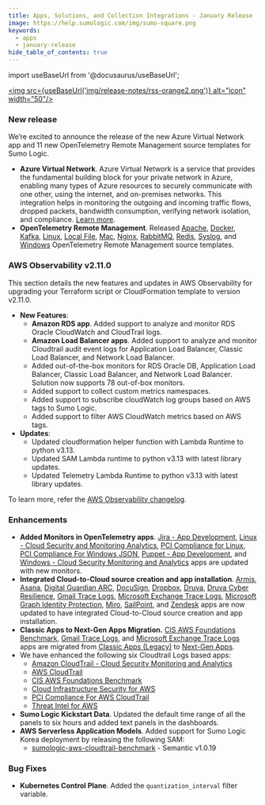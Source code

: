 ```yaml
---
title: Apps, Solutions, and Collection Integrations - January Release 
image: https://help.sumologic.com/img/sumo-square.png
keywords:
  - apps
  - january-release
hide_table_of_contents: true    
---
```


import useBaseUrl from '@docusaurus/useBaseUrl';

<a href="https://help.sumologic.com/release-notes-service/rss.xml"><img src={useBaseUrl('img/release-notes/rss-orange2.png')} alt="icon" width="50"/></a>

### New release

We’re excited to announce the release of the new Azure Virtual Network app and 11 new OpenTelemetry Remote Management source templates for Sumo Logic.

- **Azure Virtual Network**. Azure Virtual Network is a service that provides the fundamental building block for your private network in Azure, enabling many types of Azure resources to securely communicate with one other, using the internet, and on-premises networks. This integration helps in monitoring the outgoing and incoming traffic flows, dropped packets, bandwidth consumption, verifying network isolation, and compliance. [Learn more](/docs/integrations/microsoft-azure/azure-virtual-network/).
- **OpenTelemetry Remote Management**. Released [Apache](/docs/send-data/opentelemetry-collector/remote-management/source-templates/apache/), [Docker](/docs/send-data/opentelemetry-collector/remote-management/source-templates/docker/), [Kafka](/docs/send-data/opentelemetry-collector/remote-management/source-templates/kafka/), [Linux](/docs/send-data/opentelemetry-collector/remote-management/source-templates/linux/), [Local File](/docs/send-data/opentelemetry-collector/remote-management/source-templates/localfile/), [Mac](/docs/send-data/opentelemetry-collector/remote-management/source-templates/mac/), [Nginx](/docs/send-data/opentelemetry-collector/remote-management/source-templates/nginx/), [RabbitMQ](/docs/send-data/opentelemetry-collector/remote-management/source-templates/rabbitmq/), [Redis](/docs/send-data/opentelemetry-collector/remote-management/source-templates/redis/), [Syslog](/docs/send-data/opentelemetry-collector/remote-management/source-templates/syslog/), and [Windows](/docs/send-data/opentelemetry-collector/remote-management/source-templates/windows/) OpenTelemetry Remote Management source templates.

### AWS Observability v2.11.0

This section details the new features and updates in AWS Observability for upgrading your Terraform script or CloudFormation template to version v2.11.0.

- **New Features**:
    - **Amazon RDS app**. Added support to analyze and monitor RDS Oracle CloudWatch and CloudTrail logs.
    - **Amazon Load Balancer apps**. Added support to analyze and monitor Cloudtrail audit event logs for Application Load Balancer, Classic Load Balancer, and Network Load Balancer.
    - Added out-of-the-box monitors for RDS Oracle DB, Application Load Balancer, Classic Load Balancer, and Network Load Balancer. Solution now supports 78 out-of-box monitors.
    - Added support to collect custom metrics namespaces.
    - Added support to subscribe cloudWatch log groups based on AWS tags to Sumo Logic.
    - Added support to filter AWS CloudWatch metrics based on AWS tags.
- **Updates**:
    - Updated cloudformation helper function with Lambda Runtime to python v3.13.
    - Updated SAM Lambda runtime to python v3.13 with latest library updates.
    - Updated Telemetry Lambda Runtime to python v3.13 with latest library updates.

To learn more, refer the [AWS Observability changelog](/docs/observability/aws/deploy-use-aws-observability/changelog/#v2110-24-jan-2025).

### Enhancements

- **Added Monitors in OpenTelemetry apps**. [Jira - App Development](/docs/integrations/app-development/opentelemetry/jira-opentelemetry/#jira-alerts), [Linux - Cloud Security and Monitoring Analytics](/docs/integrations/cloud-security-monitoring-analytics/opentelemetry/linux-opentelemetry/#linux---cloud-security-monitoring-and-analytics-alerts), [PCI Compliance for Linux](/docs/integrations/pci-compliance/opentelemetry/linux-opentelemetry/#pci-compliance-for-linux-alerts), [PCI Compliance For Windows JSON](/docs/integrations/pci-compliance/opentelemetry/windows-json-opentelemetry/#pci-compliance-for-windows-json-alerts), [Puppet - App Development](/docs/integrations/app-development/opentelemetry/puppet-opentelemetry/#puppet-alerts), and [Windows - Cloud Security Monitoring and Analytics](/docs/integrations/cloud-security-monitoring-analytics/opentelemetry/windows-opentelemetry/#windows---cloud-security-monitoring-and-analytics-alerts) apps are updated with new monitors.
- **Integrated Cloud-to-Cloud source creation and app installation**. [Armis](/docs/integrations/saas-cloud/armis/#collection-configuration-and-app-installation), [Asana](/docs/integrations/saas-cloud/asana/#collection-configuration-and-app-installation), [Digital Guardian ARC](/docs/integrations/saas-cloud/digital-guardian-arc/#collection-configuration-and-app-installation), [DocuSign](/docs/integrations/saas-cloud/docusign/#collection-configuration-and-app-installation), [Dropbox](/docs/integrations/saas-cloud/dropbox/#collection-configuration-and-app-installation), [Druva](/docs/integrations/saas-cloud/druva/#collection-configuration-and-app-installation), [Druva Cyber Resilience](/docs/integrations/saas-cloud/druva-cyber-resilience/#collection-configuration-and-app-installation), [Gmail Trace Logs](/docs/integrations/saas-cloud/gmail-tracelogs/#collection-configuration-and-app-installation), [Microsoft Exchange Trace Logs](/docs/integrations/saas-cloud/microsoft-exchange-trace-logs/#collection-configuration-and-app-installation), [Microsoft Graph Identity Protection](/docs/integrations/microsoft-azure/microsoft-graph-identity-protection/#collection-configuration-and-app-installation), [Miro](/docs/integrations/saas-cloud/miro/#collection-configuration-and-app-installation), [SailPoint](/docs/integrations/security-threat-detection/sailpoint/#collection-configuration-and-app-installation), and [Zendesk](/docs/integrations/saas-cloud/zendesk/#collection-configuration-and-app-installation) apps are now updated to have integrated Cloud-to-Cloud source creation and app installation.
- **Classic Apps to Next-Gen Apps Migration.** [CIS AWS Foundations Benchmark](/docs/integrations/amazon-aws/cis-aws-foundations-benchmark), [Gmail Trace Logs](/docs/integrations/saas-cloud/gmail-tracelogs), and [Microsoft Exchange Trace Logs](/docs/integrations/saas-cloud/microsoft-exchange-trace-logs) apps are migrated from [Classic Apps (Legacy)](/docs/get-started/apps-integrations/#classic-apps-legacy) to [Next-Gen Apps](/docs/get-started/apps-integrations/#next-gen-apps).
- We have enhanced the following six Cloudtrail Logs based apps:
    - [Amazon CloudTrail - Cloud Security Monitoring and Analytics](/docs/integrations/cloud-security-monitoring-analytics/aws-cloudtrail)
    - [AWS CloudTrail](/docs/integrations/amazon-aws/cloudtrail)
    - [CIS AWS Foundations Benchmark](/docs/integrations/amazon-aws/cis-aws-foundations-benchmark)
    - [Cloud Infrastructure Security for AWS](/docs/security/additional-security-features/cloud-infrastructure-security/cloud-infrastructure-security-for-aws)
    - [PCI Compliance For AWS CloudTrail](/docs/integrations/amazon-aws/cloudtrail-pci-compliance)
    - [Threat Intel for AWS](/docs/integrations/amazon-aws/threat-intel)
- **Sumo Logic Kickstart Data**. Updated the default time range of all the panels to six hours and added text panels in the dashboards.
- **AWS Serverless Application Models**. Added support for Sumo Logic Korea deployment by releasing the following SAM:
    - [sumologic-aws-cloudtrail-benchmark](https://github.com/SumoLogic/sumologic-aws-lambda/tree/main/cloudtrailbenchmark) - Semantic v1.0.19

### Bug Fixes

- **Kubernetes Control Plane**. Added the `quantization_interval` filter variable.
